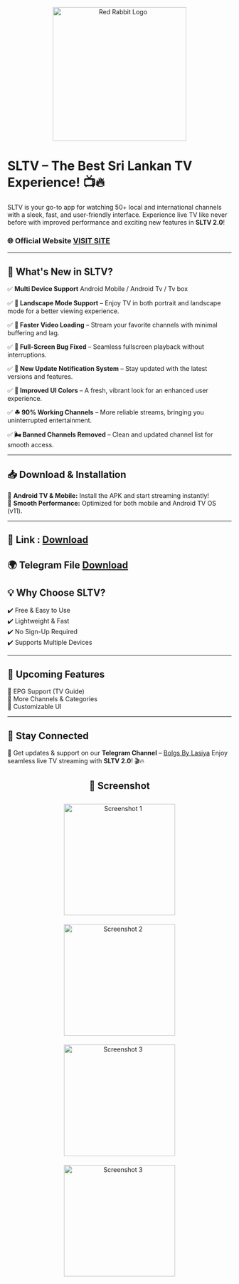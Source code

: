 <p align="center">
  <img src="https://github.com/user-attachments/assets/7a0400d5-d50b-4542-8cdc-85d93ee68a96" width="300" height="300" alt="Red Rabbit Logo"/>
</p>



# SLTV  – The Best Sri Lankan TV Experience! 📺🔥  

SLTV is your go-to app for watching 50+ local and international channels with a sleek, fast, and user-friendly interface. Experience live TV like never before with improved performance and exciting new features in **SLTV 2.0**!  

### 🌐 Official Website [VISIT SITE](www.sltvapp.techlasiya.lk)
---

## 🚀 What's New in SLTV?  

✅ **Multi Device Support**
Android Mobile / Android Tv / Tv box

✅ **🍃 Landscape Mode Support** – Enjoy TV in both portrait and landscape mode for a better viewing experience.  

✅ **🧊 Faster Video Loading** – Stream your favorite channels with minimal buffering and lag.  

✅ **👀 Full-Screen Bug Fixed** – Seamless fullscreen playback without interruptions.  

✅ **🎁 New Update Notification System** – Stay updated with the latest versions and features.  

✅ **🦋 Improved UI Colors** – A fresh, vibrant look for an enhanced user experience.  

✅ **☘ 90% Working Channels** – More reliable streams, bringing you uninterrupted entertainment.  

✅ **🌬 Banned Channels Removed** – Clean and updated channel list for smooth access.  

---

## 📥 Download & Installation  

🔹 **Android TV & Mobile:** Install the APK and start streaming instantly!  
🔹 **Smooth Performance:** Optimized for both mobile and Android TV OS (v11).

---


🔗 **Link** : [Download](https://github.com/nxt-owner/SLTV-APP/releases)
---
🌍 **Telegram File** [Download](https://t.me/sltvapp)
---

## 💡 Why Choose SLTV?  

✔️ Free & Easy to Use  
✔️ Lightweight & Fast  
✔️ No Sign-Up Required  
✔️ Supports Multiple Devices  

---

## 🎯 Upcoming Features  

🚀 EPG Support (TV Guide)  
🚀 More Channels & Categories  
🚀 Customizable UI  

---

## 🔗 Stay Connected  

📢 Get updates & support on our **Telegram Channel** – [Bolgs By Lasiya](https://t.me/techlasiya)
Enjoy seamless live TV streaming with **SLTV 2.0**! 🎬🔥

<h2 align="center">📸 Screenshot</h2>

<p align="center">
  <img src="https://github.com/user-attachments/assets/24f6ae58-17a9-4f0f-851e-d1d854cac091" width="250" style="margin: 10px;" alt="Screenshot 1"/>
  <img src="https://github.com/user-attachments/assets/feb167e1-19e2-4097-b69c-7073ee31dff1" width="250" style="margin: 10px;" alt="Screenshot 2"/> </br>
  
  <img src="https://github.com/user-attachments/assets/47c8ef8c-bf61-4777-bf11-7e9431b7ca19" width="250" style="margin: 10px;" alt="Screenshot 3"/>
  <img src="https://github.com/user-attachments/assets/e823dc3c-1da2-4f9f-9d7c-7280ac290585" width="250" style="margin: 10px;" alt="Screenshot 3"/>
</p>
